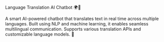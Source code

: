 Language Translation AI Chatbot 🌍🤖

A smart AI-powered chatbot that translates text in real time across multiple languages. Built using NLP and machine learning, it enables seamless multilingual communication. Supports various translation APIs and customizable language models. 🚀
